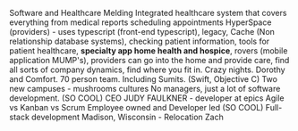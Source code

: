 Software and Healthcare Melding
Integrated healthcare system that covers everything from medical reports scheduling appointments 
HyperSpace (providers) - uses typescript (front-end typescript), legacy, Cache (Non relationship database systems), checking patient information, tools for patient healthcare, **specialty app home health and hospice**, rovers (mobile application MUMP's), providers can go into the home and provide care, find all sorts of company dynamics, find where you fit in. Crazy nights. Dorothy and Comfort. 70 person team. Including Sumits. (Swift, Objective C)
Two new campuses - mushrooms cultures 
No managers, just a lot of software development. (SO COOL)
CEO JUDY FAULKNER - developer at epics
Agile vs Kanban vs Scrum
Employee owned and Developer led (SO COOL)
Full-stack development
Madison, Wisconsin - Relocation
Zach